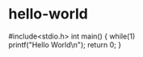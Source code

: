 # hello-world

#include<stdio.h>
int main() {
 while(1)                   
    printf("Hello World\n");
  return 0;
}
